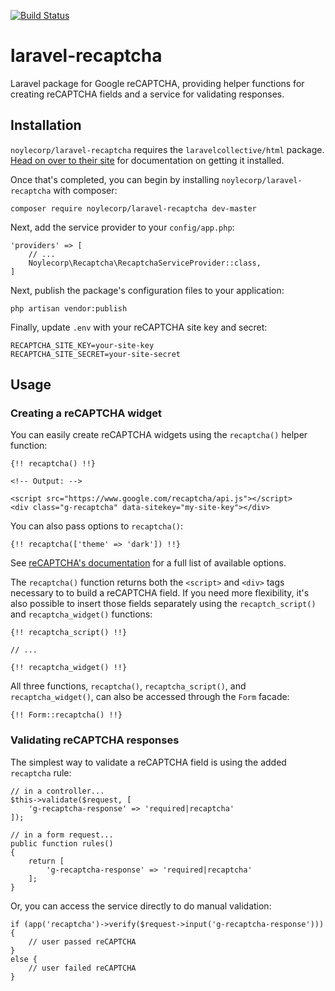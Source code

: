 [![Build Status](https://travis-ci.org/noylecorp/laravel-recaptcha.svg)](https://travis-ci.org/noylecorp/laravel-recaptcha)

# laravel-recaptcha

Laravel package for Google reCAPTCHA, providing helper functions for creating reCAPTCHA fields and a service for validating responses.

## Installation

`noylecorp/laravel-recaptcha` requires the `laravelcollective/html` package. [Head on over to their site](http://laravelcollective.com/docs/5.1/html) for documentation on getting it installed.

Once that's completed, you can begin by installing `noylecorp/laravel-recaptcha` with composer:

    composer require noylecorp/laravel-recaptcha dev-master

Next, add the service provider to your `config/app.php`:

    'providers' => [
        // ...
        Noylecorp\Recaptcha\RecaptchaServiceProvider::class,
    ]

Next, publish the package's configuration files to your application:

    php artisan vendor:publish

Finally, update `.env` with your reCAPTCHA site key and secret:

    RECAPTCHA_SITE_KEY=your-site-key
    RECAPTCHA_SITE_SECRET=your-site-secret

## Usage

### Creating a reCAPTCHA widget

You can easily create reCAPTCHA widgets using the `recaptcha()` helper function:

    {!! recaptcha() !!}

    <!-- Output: -->

    <script src="https://www.google.com/recaptcha/api.js"></script>
    <div class="g-recaptcha" data-sitekey="my-site-key"></div>

You can also pass options to `recaptcha()`:

    {!! recaptcha(['theme' => 'dark']) !!}

See [reCAPTCHA's documentation](https://developers.google.com/recaptcha/docs/display#render_param) for a full list of available options.

The `recaptcha()` function returns both the `<script>` and `<div>` tags necessary to to build a reCAPTCHA field. If you need more flexibility, it's also possible to insert those fields separately using the `recaptch_script()` and `recaptcha_widget()` functions:

    {!! recaptcha_script() !!}

    // ...

    {!! recaptcha_widget() !!}

All three functions, `recaptcha()`, `recaptcha_script()`, and `recaptcha_widget()`, can also be accessed through the `Form` facade:

    {!! Form::recaptcha() !!}

### Validating reCAPTCHA responses

The simplest way to validate a reCAPTCHA field is using the added `recaptcha` rule:

    // in a controller...
    $this->validate($request, [
        'g-recaptcha-response' => 'required|recaptcha'
    ]);

    // in a form request...
    public function rules()
    {
        return [
            'g-recaptcha-response' => 'required|recaptcha'
        ];
    }

Or, you can access the service directly to do manual validation:

    if (app('recaptcha')->verify($request->input('g-recaptcha-response'))) {
        // user passed reCAPTCHA
    }
    else {
        // user failed reCAPTCHA
    }
